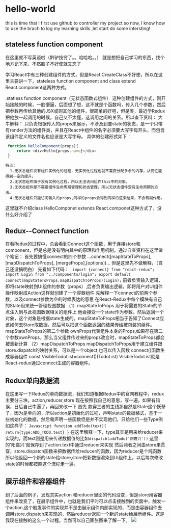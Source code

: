 # hello-world
this is time that I first use github to controller my project
so now, I know how to use the brach to log my learning skills ,let start do some intersting!

## stateless function component
在这里就不写英语啦（黔驴技穷了。。哈哈哈。。）
就是想把自己学习的东西，找个地方记下来，不然脑子不好使就又忘了

学习React中有三种创建组件的方式，但是React.CreateClass不好使，所以在这里主要讲一下，stateless function component and class extend React.component这两种方式。

.statless function component（无状态函数式组件）
  这种创建组件的方式，刚开始接触的时候，一脸懵逼，后面想了想，这不就是个函数吗，传入几个参数，然后把参数再传给其他的JSX或则其他的组件，很简单的好吧，但是类，最近学Redux把他放一起调用的时候，自己又不太懂，这调用之间的关系。所以查下资料：
   大牛解释：
    只负责根据传入的props来展示，不涉及到要state的状态，是一个只带有render方法的组件类，并且在React中组件的名字必须要大写字母开头，而包含该组件定义的文件名也应该是大写字母。
    具体的创建形式如下：
   ``` Javascript 
    function HelloComponent(props){
        return <div>Hello{props.name}</div>
    }
   ```
    特点：
      1.无状态组件没有组件实例化的过程，无实例化过程也就不需要分配多余的内存，从而性能得到一定的提升。
      2.无状态组件由于没有实例化过程，所以无法访问组件this中的对象。
      3.无状态组件是不需要组件生命周期管理和状态管理，所以无状态组件没有生命周期的方法。
      4.无状态组件只能访问输入的props,同样的props会得到同样的渲染结果，不会有副作用。

这里就不介绍class HelloComponet extends React.componet这种方式了，没什么好介绍了


## Redux--Connect function 
  在看Redux的过程中，总会看到Connect这个函数，用于连接store和component，但是总是没有明白其中的原理和作用机制，通过自查资料在这里做个笔记：
    首先要搞懂connect的四个参数
      ...connect([mapStateToProps], [mapDispatchToProps], [mergeProps],[options])...
      但是这里先不做解释，（自己还没搞明白）
      先看如下代码：
    ``` 
        import {connect} from "react-redux";
        import Login from "../components/login";
        export default connect(mapStateToProps,mapDispatchToProps)(Login);
     ```
     前者负责输入逻辑，即将state映射到UI组件的参数（props）,后者负责输出逻辑，即将用户对UI组件操作映射成Action这样就创建了一个容器组件
        先解释一下connect的前两个参数，以及connect参数为空的时候表达的意思
            在React-Redux中每个模块有自己的State用来统一管理视图数据
         （1）mapStateToProps 用于将需要的State的节点注入到与此视图数据相关的组件上
         他会接受一个state作为参数，然后返回一个对象，这个对象是根据state生成的。mapStateToProps相当于告知了Connect应该如何去Store取数据，然后可以把这个函数返回的结果传给被包装的组件。
         mapStateToProps的第二个参数 ownProps代表组件本身的Props,如果存在第二个参数ownProps，那么当父组件传过来的props改变时，mapStateToProps都会被重新计算
         （2）mapDispatchToProps
         mapDispatchToProps用于建立组件跟store.dispatch的映射关系，可以是一个object,也可以传入函数
          connect()函数生成容器组件
            const VisibleTodoList=connect()(TodoList)
            VisibleTodoList就是React-redux通过connect生成的容器组件。
            
## Redux单向数据流
  在这里写一下Redux的单向数据流，我们知道根据Redux中的官网教程中，redux主要分三块，action,reducer,store
    现在按照我自己的意思，写一遍，如果有错误，日后自己牛逼了，再回来改一下
    首先 款穿三者的主线那自然是State这个妖孽了，因为是单向的，所以action是初始化的过程，声明state的数据格式，基于一些初始化的数据，然后嘞声明一些函数但是并不实现他们，只给他们一些Type例如这样子：
    ``` Javascript
      function addTodo(text){
        return{type:ADD_TODO,text}
      }
    ```
    在这里解释一下，type其实是用来给reducer来实现的，而text则是用来传递数据值的比如`dispatch(addTodo('阳嘉兴'))`
    这里的'阳嘉兴'就保存到了action.text中通过reducer来实现
    然后两者之间由store来贯穿，store.dispatch函数来把数据传给reducer的函数，因为reducer是个纯函数所以他返回一个新的state给store,store把新数据渲染到UI组件上，以后每次修改state的时候都按照这个流程走一遍。
    
## 展示组件和容器组件
  到了后面的例子，发现其实action 和reducer里面的代码没变，但是store用容器组件来改变了，在展示组件中，也就是我们平时可以点击接触到的页面中，触发一个action,这个触发事件的实现并不是由展示组件内部实现的，而是由容器组件去调用store.dispatch来实现的，然后reducer返回一个新的state给展示组件。这是我现在接触的这么一个过程。当然可以自己画张图来了解一下。
   ![](hello-world/微信图片_20190109150014.png)
    
    


      
  
    

